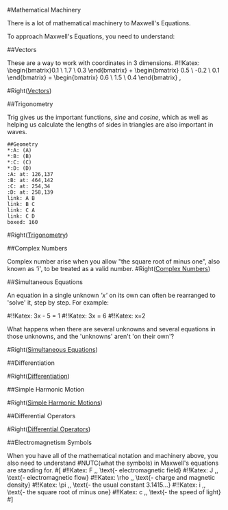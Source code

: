 #Mathematical Machinery

There is a lot of mathematical machinery to Maxwell's Equations.

To approach Maxwell's Equations, you need to understand:

##Vectors

These are a way to work with coordinates in 3 dimensions.
#!!Katex: \begin{bmatrix}0.1 \\ 1.7 \\ 0.3 \end{bmatrix} + \begin{bmatrix} 0.5 \\ -0.2 \\ 0.1 \end{bmatrix} = \begin{bmatrix} 0.6 \\ 1.5 \\ 0.4 \end{bmatrix} \, 

#Right([Vectors](#vectors))

##Trigonometry

Trig gives us the important functions, *sine* and *cosine*, which as well as helping us calculate the lengths of sides in triangles are also important in waves.

~~~Scorpio
##Geometry
*:A: (A)
*:B: (B)
*:C: (C)
*:D: (D)
:A: at: 126,137
:B: at: 464,142
:C: at: 254,34
:D: at: 258,139
link: A B
link: B C
link: C A
link: C D
boxed: 160
~~~

#Right([Trigonometry](#trigonometry))

##Complex Numbers

Complex number arise when you allow "the square root of minus one", also known as *'i'*, to be treated as a valid number. 
#Right([Complex Numbers](#complex_numbers))

##Simultaneous Equations

An equation in a single unknown *'x'* on its own can often be rearranged to 'solve' it, step by step.  For example:

#!!Katex: 3x - 5 = 1
#!!Katex: 3x = 6
#!!Katex: x=2

What happens when there are several unknowns and several equations in those unknowns, and the 'unknowns' aren't 'on their own'?

#Right([Simultaneous Equations](#simultaneous_equations))

##Differentiation


#Right([Differentiation](#differentiation))

##Simple Harmonic Motion

#Right([Simple Harmonic Motions](#simple_harmonic_motion))

##Differential Operators

#Right([Differential Operators](#differential_operators))

##Electromagnetism Symbols

When you have all of the mathematical notation and machinery above, you also need to understand #NUTC(what the symbols) in Maxwell's equations are standing for.
#[
#!!Katex: F \,\, \text{- electromagnetic field}
#!!Katex: J \,\, \text{- electromagnetic flow}
#!!Katex: \rho \,\, \text{- charge and magnetic density}
#!!Katex: \pi \,\, \text{- the usual constant 3.1415...}
#!!Katex: i \,\, \text{- the square root of minus one}
#!!Katex: c \,\, \text{- the speed of light}
#]

